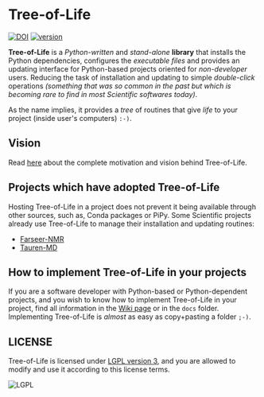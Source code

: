 # Tree-of-Life

[![DOI](https://zenodo.org/badge/162114154.svg)](https://zenodo.org/badge/latestdoi/162114154) [![version](https://img.shields.io/static/v1.svg?label=version&message=1.1.3&color=green)](https://zenodo.org/badge/latestdoi/162114154)

**Tree-of-Life** is a _Python-written_ and _stand-alone_ **library** that installs the Python dependencies, configures the _executable files_ and provides an updating interface for Python-based projects oriented for *non-developer* users. Reducing the task of installation and updating to simple *double-click* operations *(something that was so common in the past but which is becoming rare to find in most Scientific softwares today)*.

As the name implies, it provides a _tree_ of routines that give _life_ to your project (inside user's computers) `:-)`.

## Vision

Read [here](https://github.com/joaomcteixeira/Tree-of-Life/blob/master/VISION.md) about the complete motivation and vision behind Tree-of-Life.

## Projects which have adopted Tree-of-Life

Hosting Tree-of-Life in a project does not prevent it being available through other sources, such as, Conda packages or PiPy. Some Scientific projects already use Tree-of-Life to manage their installation and updating routines:

- [Farseer-NMR](https://github.com/Farseer-NMR/FarSeer-NMR)
- [Tauren-MD](https://github.com/joaomcteixeira/Tauren-MD)

## How to implement Tree-of-Life in your projects

If you are a software developer with Python-based or Python-dependent projects, and you wish to know how to implement Tree-of-Life in your project, find all information in the [Wiki page](https://github.com/joaomcteixeira/Tree-of-Life/wiki) or in the `docs` folder. Implementing Tree-of-Life is *almost* as easy as copy+pasting a folder `;-)`.

## LICENSE

Tree-of-Life is licensed under [LGPL version 3](https://github.com/joaomcteixeira/Tree-of-Life/blob/master/LICENSE), and you are allowed to modify and use it according to this license terms.

![LGPL](https://www.gnu.org/graphics/lgplv3-with-text-154x68.png)
